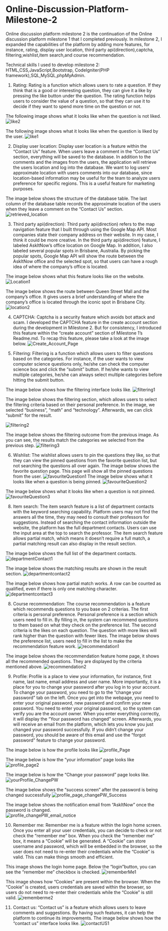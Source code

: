 # Online-Discussion-Platform-Milestone-2

Online discussion platform milestone 2 is the continuation of the Online discussion platform milestone 1 that I completed previously. In milestone 2, I expanded the capabilities of the platform by adding more features, for instance, rating, display user location, third party api(direction),captcha, filtering,wishlist,item search,and  course recommendation.

Technical skills I used to develop milestone 2: HTML,CSS,JavaScript,Bootstrap, CodeIgniter(PHP framework),SQL,MySQL,phpMyAdmin.

1. Rating: Rating is a function which allows users to rate a question. If they think that is a good or interesting question, they can give it a like by pressing the like button under the question. The rating function helps users to consider the value of a question, so that they can use it to decide if they want to spend more time on the question or not.

The following image shows what it looks like when the question is not liked.
![like2](https://github.com/jefjefhui/Online-Discussion-Platform-Milestone-2/assets/73283123/dbbf060a-b83b-46b9-8483-1077693e1783)

The following image shows what it looks like when the question is liked by the user. 
![like1](https://github.com/jefjefhui/Online-Discussion-Platform-Milestone-2/assets/73283123/f164c0b4-f60e-4f8c-b7d5-f48a8ecb53f2)

2. Display user location: Display user location is a feature within the “Contact Us” feature. When users leave a comment in the “Contact Us” section, everything will be saved to the database. In addition to the comments and the images from the users, the application will retrieve the users location and log into the database. We want to log users' approximate location with users comments into our database, since location-based information may be useful for the team to analyze users preference for specific regions. This is a useful feature for marketing purposes.

The image below shows the structure of the database table. The last column of the database table records the approximate location of the users when they leave a comment on the “Contact Us” section.
![retrieved_location](https://github.com/jefjefhui/Online-Discussion-Platform-Milestone-2/assets/73283123/cb846b60-7168-418e-b49f-dc425ec01bed)


3. Third party api(direction): Third party api(direction) refers to the map navigation feature that I built through using the Google Map API. Most companies state their company address on their website. In my case, I think it could be more creative. In the third party api(direction) feature, I labeled AskItNow’s office location on Google Map. In addition, I also labeled several popular spots in Brisbane, Australia. By picking the popular spots, Google Map API will show the route between the AskItNow office and the selected spot, so that users can have a rough idea of where the company’s office is located.

The image below shows what this feature looks like on the website.
![Location1](https://github.com/jefjefhui/Online-Discussion-Platform-Milestone-2/assets/73283123/284785d1-f28e-4009-950a-1a444b345009)

The image below shows the route between Queen Street Mall and the company’s office. It gives users a brief understanding of where the company’s office is located through the iconic spot in Brisbane City.
![location2](https://github.com/jefjefhui/Online-Discussion-Platform-Milestone-2/assets/73283123/4575fbaa-a0a1-4302-a7b1-ed98c54a0bd5)


4. CAPTCHA: Captcha is a security feature which avoids bot attack and scam. I developed the CAPTCHA feature in the create account section during the development in Milestone 2. But for consistency, I introduced this feature within the “create account” section of Milestone 1’s Readme.md. To recap this feature, please take a look at the image below.
![Create_Account_Page](https://github.com/jefjefhui/Online-Discussion-Platform-Milestone-2/assets/73283123/ab7381c9-470c-45b9-bdeb-35ff2799c61b)

5. Filtering: Filtering is a function which allows users to filter questions based on the categories. For instance, if the user wants to view computer science questions only, he/she can check the computer science box and click the “submit” button. If he/she wants to view multiple categories, he/she can always select multiple categories before hitting the submit button.

The image below shows how the filtering interface looks like.
![filtering1](https://github.com/jefjefhui/Online-Discussion-Platform-Milestone-2/assets/73283123/0c027f4f-5b76-4af5-b851-8a9e178264f9)

The image below shows the filtering section, which allows users to select the filtering criteria based on their personal preference. In the image, we selected “business”, “math” and “technology”. Afterwards, we can click “submit” for the result. 

![filtering2](https://github.com/jefjefhui/Online-Discussion-Platform-Milestone-2/assets/73283123/00dac3f9-b0c8-4a7a-a21a-4aecc3b5e4f0)

The image below shows the filtering outcome from the previous image. As you can see, the results match the categories we selected from the previous step.
![filtering3](https://github.com/jefjefhui/Online-Discussion-Platform-Milestone-2/assets/73283123/101e2678-f37a-451b-b52d-26ff52bc5f23)


6. Wishlist: The wishlist allows users to pin the questions they like, so that they can view the pinned questions from the favorite question list, but not searching the questions all over again. 
The image below shows the favorite question page. This page will show all the pinned questions from the user.
![favouriteQuestion1](https://github.com/jefjefhui/Online-Discussion-Platform-Milestone-2/assets/73283123/39bdc3e4-6e4a-44e0-827f-6a1333fb0fb7)
The image below shows what it looks like when a question is being pinned.
![favouriteQuestion2](https://github.com/jefjefhui/Online-Discussion-Platform-Milestone-2/assets/73283123/798c9ebc-e5e6-4e3c-af48-8b6588901a07)

The image below shows what it looks like when a question is not pinned. 
![favouriteQuestion3](https://github.com/jefjefhui/Online-Discussion-Platform-Milestone-2/assets/73283123/1b920250-1531-46fe-bf38-9d2b605f19b9)

8. Item search: The item search feature is a list of department contacts with the keyword searching capability. Platform users may not find the answers all the time, they may need to consult their professors for suggestions. Instead of searching the contact information outside the website, the platform has the full department contacts. Users can use the input area at the top to search the professor. The item search feature allows partial match, which means it doesn’t require a full match, a partial matching result can also display in the result section. 

The image below shows the full list of the department contacts. 
![departmentContact1](https://github.com/jefjefhui/Online-Discussion-Platform-Milestone-2/assets/73283123/27cae9b6-1849-47c1-867b-09339a43f739)

The image below shows the matching results are shown in the result section.
![departmentcontact2](https://github.com/jefjefhui/Online-Discussion-Platform-Milestone-2/assets/73283123/4ccdf81d-7b9f-42d8-852c-f53a5936482c)

The image below shows how partial match works. A row can be counted as qualified, even if there is only one matching character.
![departmentcontact3](https://github.com/jefjefhui/Online-Discussion-Platform-Milestone-2/assets/73283123/7a9056d2-1c0d-4d89-9584-ae8527d52193)


8. Course recommendation: The course recommendation is a feature which recommends questions to you base on 2 criterias. The first criteria is personal preference. Personal preference is a section which users need to fill in. By filling in, the system can recommend questions to them based on what they check on the preference list. The second criteria is the likes on each question. The question with more likes will rank higher than the question with fewer likes. 
The image below shows the preference list, users need to fill in the list to make the recommendation feature work. 
![recommendation1](https://github.com/jefjefhui/Online-Discussion-Platform-Milestone-2/assets/73283123/4f227153-383d-46cc-aabc-64c6410a7758)

The image below shows the recommendation feature home page, it shows all the recommended questions. They are displayed by the criteria mentioned above.
![recommendation2](https://github.com/jefjefhui/Online-Discussion-Platform-Milestone-2/assets/73283123/66eb16a7-9dca-416e-b77b-aa9848bd45a0)


9. Profile: Profile is a place to view your information, for instance, first name, last name, email address and user name. More importantly, it is a place for you to change your password after you log in to your account. To change your password, you need to go to the “change your password” tab on the left. Once you get into the webpage, you need to enter your original password, new password and confirm your new password. You need to enter your original password, so the system can verify you are the account owner. When you enter everything correctly, it will display the “Your password has changed” screen. Afterwards, you will receive an email from the platform, which lets you know you just changed your password successfully. If you didn’t change your password, you should be aware of this email and use the “forgot password” feature to change your password. 

The image below is how the profile looks like 
![profile_Page](https://github.com/jefjefhui/Online-Discussion-Platform-Milestone-2/assets/73283123/f92fbd39-1c3e-471e-942f-1b98633c14d4)

The image below is how the “your information” page looks like
![profile_page2](https://github.com/jefjefhui/Online-Discussion-Platform-Milestone-2/assets/73283123/e62eb00d-440a-406a-810b-f43fe3bb6af4)

The image below is how the “Change your password” page looks like.
![yourProfile_ChangePW](https://github.com/jefjefhui/Online-Discussion-Platform-Milestone-2/assets/73283123/eadbb2a1-c1c9-4fc6-b6a0-6b90686f2397)

The image below shows the “success screen” after the password is being changed successfully
![profile_page_changePW_Success](https://github.com/jefjefhui/Online-Discussion-Platform-Milestone-2/assets/73283123/d4829489-69a7-474e-ae4b-066b0127bc8b)

The image below shows the notification email from “AskItNow” once the password is changed.  
![profile_changePW_email_notice](https://github.com/jefjefhui/Online-Discussion-Platform-Milestone-2/assets/73283123/96f525a3-c092-459f-bbde-fa17a6fe280f)

10. Remember me: Remember me is a feature within the login home screen. Once you enter all your user credentials, you can decide to check or not check the “remember me” box. When you check the “remember me” box, it means a “Cookie” will be generated. A “Cookie” can store username and password, which will be embedded in the browser, so the user does not need to re-enter their credentials while the “Cookie” is valid. This can make things smooth and efficient. 

This image shows the login home page. Below the “login”button, you can see the “remember me” checkbox is checked.
![rememberMe1](https://github.com/jefjefhui/Online-Discussion-Platform-Milestone-2/assets/73283123/4b3c415d-5797-4d0a-aa36-ccac4c65b8bc)

This image shows how “Cookies” are present within the browser. When the “Cookie” is created, users credentials are saved within the browser, so users do not need to re-enter their credentials while the “Cookie” is still valid.
![rememberme2](https://github.com/jefjefhui/Online-Discussion-Platform-Milestone-2/assets/73283123/aceda49c-da43-4049-a159-192159e3b195)

11. Contact us: “Contact us” is a feature which allows users to leave comments and suggestions. By having such features, it can help the platform to continue its improvements.
The image below shows how the “contact us” interface looks like. 
![contactUS1](https://github.com/jefjefhui/Online-Discussion-Platform-Milestone-2/assets/73283123/cb85106d-3173-4aa8-9c1f-2bf046df7eaf)






















